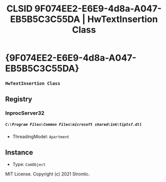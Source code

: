 ﻿---
title: "CLSID 9F074EE2-E6E9-4d8a-A047-EB5B5C3C55DA | HwTextInsertion Class"
excerpt: What is COM-Object CLSID 9F074EE2-E6E9-4d8a-A047-EB5B5C3C55DA?
---

# {9F074EE2-E6E9-4d8a-A047-EB5B5C3C55DA}

### `HwTextInsertion Class`

## Registry


### InprocServer32

##### `C:\Program Files\Common Files\microsoft shared\ink\tiptsf.dll`
* ThreadingModel: `Apartment`

## Instance

* Type: `ComObject`

MIT License. Copyright (c) 2021 Strontic.



